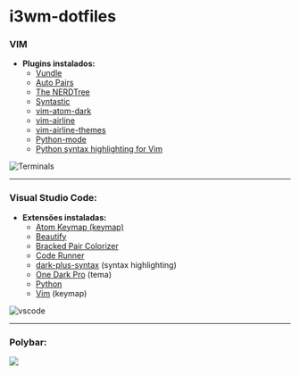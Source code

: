 # i3wm-dotfiles

### **VIM**

- **Plugins instalados:**
  - [Vundle](https://github.com/VundleVim/Vundle.vim)
  - [Auto Pairs](https://github.com/jiangmiao/auto-pairs)
  - [The NERDTree](https://github.com/scrooloose/nerdtree)
  - [Syntastic](https://github.com/vim-syntastic/syntastic)
  - [vim-atom-dark](https://github.com/gosukiwi/vim-atom-dark)
  - [vim-airline](https://github.com/vim-airline/vim-airline)
  - [vim-airline-themes](https://github.com/vim-airline/vim-airline-themes)
  - [Python-mode](https://github.com/python-mode/python-mode)
  - [Python syntax highlighting for Vim](https://github.com/vim-python/python-syntax)

![Terminals](https://github.com/guiemi/i3wm-dotfiles/blob/master/terminais.png)

------

### **Visual Studio Code:**

- **Extensões instaladas:**
  - [Atom Keymap (keymap)](https://marketplace.visualstudio.com/items?itemName=ms-vscode.atom-keybindings)
  - [Beautify](https://marketplace.visualstudio.com/items?itemName=HookyQR.beautify)
  - [Bracked Pair Colorizer](https://marketplace.visualstudio.com/items?itemName=CoenraadS.bracket-pair-colorizer)
  - [Code Runner](https://marketplace.visualstudio.com/items?itemName=formulahendry.code-runner)
  - [dark-plus-syntax](https://marketplace.visualstudio.com/items?itemName=dunstontc.dark-plus-syntax) (syntax highlighting)
  - [One Dark Pro](https://marketplace.visualstudio.com/items?itemName=zhuangtongfa.Material-theme) (tema)
  - [Python](https://marketplace.visualstudio.com/items?itemName=ms-python.python)
  - [Vim](https://marketplace.visualstudio.com/items?itemName=vscodevim.vim) (keymap)

![vscode](https://github.com/guiemi/i3wm-dotfiles/blob/master/vscode.png)



------

### Polybar:



![](https://github.com/guiemi/i3wm-dotfiles/blob/master/desktop-polybar-inicial.png)

